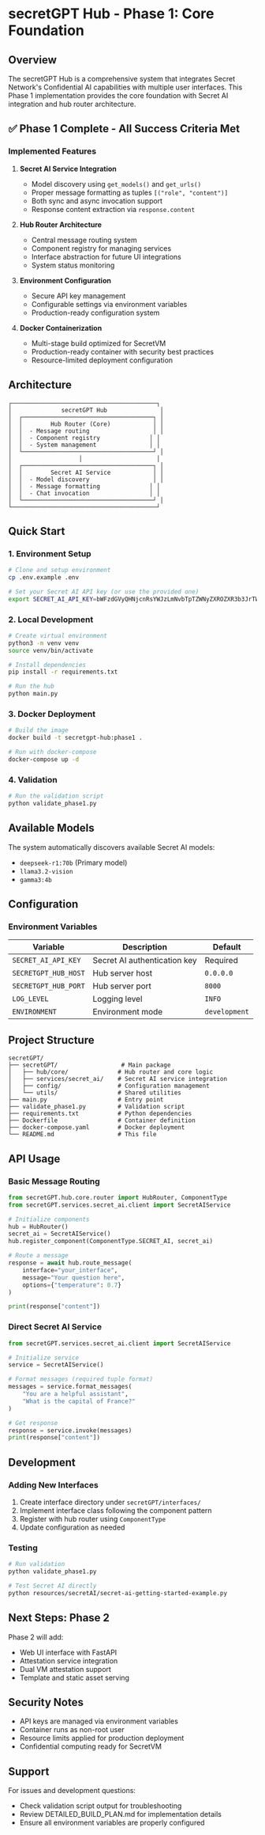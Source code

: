 # secretGPT Hub - Phase 1: Core Foundation

## Overview

The secretGPT Hub is a comprehensive system that integrates Secret Network's Confidential AI capabilities with multiple user interfaces. This Phase 1 implementation provides the core foundation with Secret AI integration and hub router architecture.

## ✅ Phase 1 Complete - All Success Criteria Met

### Implemented Features

1. **Secret AI Service Integration** 
   - Model discovery using `get_models()` and `get_urls()`
   - Proper message formatting as tuples `[("role", "content")]`
   - Both sync and async invocation support
   - Response content extraction via `response.content`

2. **Hub Router Architecture**
   - Central message routing system
   - Component registry for managing services
   - Interface abstraction for future UI integrations
   - System status monitoring

3. **Environment Configuration**
   - Secure API key management
   - Configurable settings via environment variables
   - Production-ready configuration system

4. **Docker Containerization**
   - Multi-stage build optimized for SecretVM
   - Production-ready container with security best practices
   - Resource-limited deployment configuration

## Architecture

```
┌─────────────────────────────────────────┐
│              secretGPT Hub               │
│  ┌─────────────────────────────────────┐ │
│  │        Hub Router (Core)            │ │
│  │  - Message routing                  │ │
│  │  - Component registry              │ │
│  │  - System management               │ │
│  └─────────────────────────────────────┘ │
│                   │                     │
│  ┌─────────────────────────────────────┐ │
│  │        Secret AI Service            │ │
│  │  - Model discovery                  │ │
│  │  - Message formatting              │ │
│  │  - Chat invocation                 │ │
│  └─────────────────────────────────────┘ │
└─────────────────────────────────────────┘
```

## Quick Start

### 1. Environment Setup

```bash
# Clone and setup environment
cp .env.example .env

# Set your Secret AI API key (or use the provided one)
export SECRET_AI_API_KEY=bWFzdGVyQHNjcnRsYWJzLmNvbTpTZWNyZXROZXR3b3JrTWFzdGVyS2V5X18yMDI1
```

### 2. Local Development

```bash
# Create virtual environment
python3 -m venv venv
source venv/bin/activate

# Install dependencies
pip install -r requirements.txt

# Run the hub
python main.py
```

### 3. Docker Deployment

```bash
# Build the image
docker build -t secretgpt-hub:phase1 .

# Run with docker-compose
docker-compose up -d
```

### 4. Validation

```bash
# Run the validation script
python validate_phase1.py
```

## Available Models

The system automatically discovers available Secret AI models:
- `deepseek-r1:70b` (Primary model)
- `llama3.2-vision`
- `gamma3:4b`

## Configuration

### Environment Variables

| Variable | Description | Default |
|----------|-------------|---------|
| `SECRET_AI_API_KEY` | Secret AI authentication key | Required |
| `SECRETGPT_HUB_HOST` | Hub server host | `0.0.0.0` |
| `SECRETGPT_HUB_PORT` | Hub server port | `8000` |
| `LOG_LEVEL` | Logging level | `INFO` |
| `ENVIRONMENT` | Environment mode | `development` |

## Project Structure

```
secretGPT/
├── secretGPT/                  # Main package
│   ├── hub/core/              # Hub router and core logic
│   ├── services/secret_ai/    # Secret AI service integration
│   ├── config/                # Configuration management
│   └── utils/                 # Shared utilities
├── main.py                    # Entry point
├── validate_phase1.py         # Validation script
├── requirements.txt           # Python dependencies
├── Dockerfile                 # Container definition
├── docker-compose.yaml        # Docker deployment
└── README.md                  # This file
```

## API Usage

### Basic Message Routing

```python
from secretGPT.hub.core.router import HubRouter, ComponentType
from secretGPT.services.secret_ai.client import SecretAIService

# Initialize components
hub = HubRouter()
secret_ai = SecretAIService()
hub.register_component(ComponentType.SECRET_AI, secret_ai)

# Route a message
response = await hub.route_message(
    interface="your_interface",
    message="Your question here",
    options={"temperature": 0.7}
)

print(response["content"])
```

### Direct Secret AI Service

```python
from secretGPT.services.secret_ai.client import SecretAIService

# Initialize service
service = SecretAIService()

# Format messages (required tuple format)
messages = service.format_messages(
    "You are a helpful assistant",
    "What is the capital of France?"
)

# Get response
response = service.invoke(messages)
print(response["content"])
```

## Development

### Adding New Interfaces

1. Create interface directory under `secretGPT/interfaces/`
2. Implement interface class following the component pattern
3. Register with hub router using `ComponentType`
4. Update configuration as needed

### Testing

```bash
# Run validation
python validate_phase1.py

# Test Secret AI directly
python resources/secretAI/secret-ai-getting-started-example.py
```

## Next Steps: Phase 2

Phase 2 will add:
- Web UI interface with FastAPI
- Attestation service integration
- Dual VM attestation support
- Template and static asset serving

## Security Notes

- API keys are managed via environment variables
- Container runs as non-root user
- Resource limits applied for production deployment
- Confidential computing ready for SecretVM

## Support

For issues and development questions:
- Check validation script output for troubleshooting
- Review DETAILED_BUILD_PLAN.md for implementation details
- Ensure all environment variables are properly configured